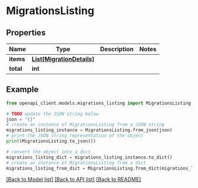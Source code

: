 # MigrationsListing


## Properties

Name | Type | Description | Notes
------------ | ------------- | ------------- | -------------
**items** | [**List[MigrationDetails]**](MigrationDetails.md) |  | 
**total** | **int** |  | 

## Example

```python
from openapi_client.models.migrations_listing import MigrationsListing

# TODO update the JSON string below
json = "{}"
# create an instance of MigrationsListing from a JSON string
migrations_listing_instance = MigrationsListing.from_json(json)
# print the JSON string representation of the object
print(MigrationsListing.to_json())

# convert the object into a dict
migrations_listing_dict = migrations_listing_instance.to_dict()
# create an instance of MigrationsListing from a dict
migrations_listing_from_dict = MigrationsListing.from_dict(migrations_listing_dict)
```
[[Back to Model list]](../README.md#documentation-for-models) [[Back to API list]](../README.md#documentation-for-api-endpoints) [[Back to README]](../README.md)


